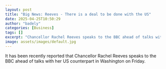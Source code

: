 ```yaml
---
layout: post
title: "Big News: Reeves - There is a deal to be done with the US"
date: 2025-04-25T10:50:29
author: "badely"
categories: [Business]
tags: []
excerpt: "Chancellor Rachel Reeves speaks to the BBC ahead of talks with her US counterpart in Washington on Friday."
image: assets/images/default.jpg
---
```


It has been recently reported that Chancellor Rachel Reeves speaks to the BBC ahead of talks with her US counterpart in Washington on Friday.

